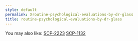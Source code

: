 ```yaml
---
style: default
permalink: Xroutine-psychological-evaluations-by-dr-glass
title: routine-psychological-evaluations-by-dr-glass
---
```

You may also like:
[SCP-2223](http://scp-wiki.net/scp-2223)
[SCP-1132](http://scp-wiki.net/scp-1132)